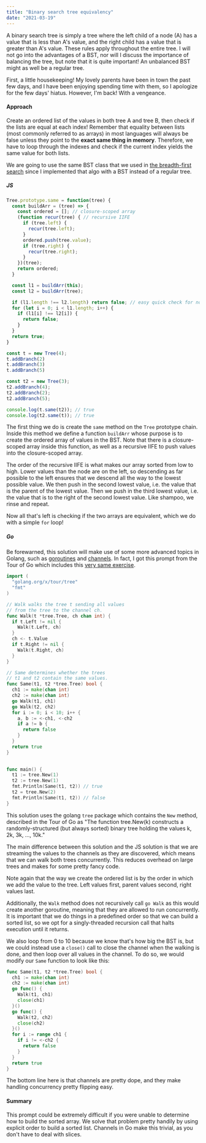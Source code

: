 ```yaml
---
title: "Binary search tree equivalency"
date: "2021-03-19"
---
```


A binary search tree is simply a tree where the left child of a node (A) has a value that is less than A's value, and the right child has a value that is greater than A's value. These rules apply throughout the entire tree. I will not go into the advantages of a BST, nor will I discuss the importance of balancing the tree, but note that it is quite important! An unbalanced BST might as well be a regular tree.
<!-- end -->

First, a little housekeeping! My lovely parents have been in town the past few days, and I have been enjoying spending time with them, so I apologize for the few days' hiatus. However, I'm back! With a vengeance.

#### Approach

Create an ordered list of the values in both tree A and tree B, then check if the lists are equal at each index! Remember that equality between lists (most commonly referred to as arrays) in most languages will always be false unless they point to the **exact same thing in memory**. Therefore, we have to loop through the indexes and check if the current index yields the same value for both lists.

We are going to use the same BST class that we used in <a href="/breadth-first-search">the breadth-first search</a> since I implemented that algo with a BST instead of a regular tree.

##### JS

```js
Tree.prototype.same = function(tree) {
  const buildArr = (tree) => {
    const ordered = []; // closure-scoped array
    (function recur(tree) { // recursive IIFE
      if (tree.left) {
        recur(tree.left);
      }
      ordered.push(tree.value);
      if (tree.right) {
        recur(tree.right);
      }
    })(tree);
    return ordered;
  }

  const l1 = buildArr(this);
  const l2 = buildArr(tree);

  if (l1.length !== l2.length) return false; // easy quick check for nonequivalence
  for (let i = 0; i < l1.length; i++) {
    if (l1[i] !== l2[i]) {
      return false;
    }
  }
  return true;
}

const t = new Tree(4);
t.addBranch(2)
t.addBranch(3)
t.addBranch(5)

const t2 = new Tree(3);
t2.addBranch(4);
t2.addBranch(2);
t2.addBranch(5);

console.log(t.same(t2)); // true
console.log(t2.same(t)); // true
```

The first thing we do is create the `same` method on the `Tree` prototype chain. Inside this method we define a function `buildArr` whose purpose is to create the ordered array of values in the BST. Note that there is a closure-scoped array inside this function, as well as a recursive IIFE to push values into the closure-scoped array.

The order of the recursive IIFE is what makes our array sorted from low to high. Lower values than the node are on the left, so descending as far possible to the left ensures that we descend all the way to the lowest possible value. We then push in the second lowest value, i.e. the value that is the parent of the lowest value. Then we push in the third lowest value, i.e. the value that is to the right of the second lowest value. Like shampoo, we rinse and repeat.

Now all that's left is checking if the two arrays are equivalent, which we do with a simple `for` loop!

##### Go

Be forewarned, this solution will make use of some more advanced topics in Golang, such as <a href="https://tour.golang.org/concurrency/1">goroutines</a> and <a href="https://tour.golang.org/concurrency/2">channels</a>. In fact, I got this prompt from the Tour of Go which includes this <a href="https://tour.golang.org/concurrency/7">very same exercise</a>.

```go
import (
  "golang.org/x/tour/tree"
  "fmt"
)

// Walk walks the tree t sending all values
// from the tree to the channel ch.
func Walk(t *tree.Tree, ch chan int) {
  if t.Left != nil {
    Walk(t.Left, ch)
  }
  ch <- t.Value
  if t.Right != nil {
    Walk(t.Right, ch)
  }
}

// Same determines whether the trees
// t1 and t2 contain the same values.
func Same(t1, t2 *tree.Tree) bool {
  ch1 := make(chan int)
  ch2 := make(chan int)
  go Walk(t1, ch1)
  go Walk(t2, ch2)
  for i := 0; i < 10; i++ {
    a, b := <-ch1, <-ch2
    if a != b {
	  return false
	}
  }
  return true
}
  

func main() {
  t1 := tree.New(1)
  t2 := tree.New(1)
  fmt.Println(Same(t1, t2)) // true
  t2 = tree.New(2)
  fmt.Println(Same(t1, t2)) // false
}
```

This solution uses the golang `tree` package which contains the `New` method, described in the Tour of Go as "The function tree.New(k) constructs a randomly-structured (but always sorted) binary tree holding the values k, 2k, 3k, ..., 10k."

The main difference between this solution and the JS solution is that we are streaming the values to the channels as they are discovered, which means that we can walk both trees concurrently. This reduces overhead on large trees and makes for some pretty fancy code. 

Note again that the way we create the ordered list is by the order in which we add the value to the tree. Left values first, parent values second, right values last.

Additionally, the `Walk` method does not recursively call `go Walk` as this would create another goroutine, meaning that they are allowed to run concurrently. It is important that we do things in a predefined order so that we can build a sorted list, so we opt for a singly-threaded recursion call that halts execution until it returns.

We also loop from 0 to 10 because we know that's how big the BST is, but we could instead use a `close()` call to close the channel when the walking is done, and then loop over all values in the channel. To do so, we would modify our `Same` function to look like this:

```go
func Same(t1, t2 *tree.Tree) bool {
  ch1 := make(chan int)
  ch2 := make(chan int)
  go func() {
    Walk(t1, ch1)
	close(ch1)
  }()
  go func() {
    Walk(t2, ch2)
	close(ch2)
  }()
  for i := range ch1 {
    if i != <-ch2 {
	  return false
	}
  }
  return true
}
```

The bottom line here is that channels are pretty dope, and they make handling concurrency pretty flipping easy.

#### Summary

This prompt could be extremely difficult if you were unable to determine how to build the sorted array. We solve that problem pretty handily by using explicit order to build a sorted list. Channels in Go make this trivial, as you don't have to deal with slices.